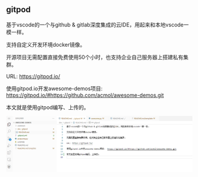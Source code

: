 gitpod
--------------

基于vscode的一个与github & gitlab深度集成的云IDE，用起来和本地vscode一模一样。

支持自定义开发环境docker镜像。

开源项目无需配置直接免费使用50个小时，也支持企业自己服务器上搭建私有集群。

URL: https://gitpod.io/

使用gitpod.io开发awesome-demos项目:  https://gitpod.io/#https://github.com/acmol/awesome-demos.git

本文就是使用gitpod编写、上传的。

![gitpod.png](gitpod.png)

